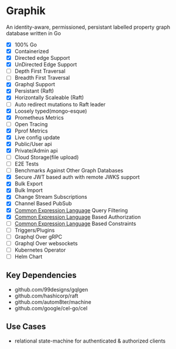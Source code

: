 # Graphik

An identity-aware, permissioned, persistant labelled property graph database written in Go

- [x] 100% Go
- [x] Containerized
- [x] Directed edge Support
- [x] UnDirected Edge Support
- [ ] Depth First Traversal
- [ ] Breadth First Traversal
- [x] Graphql Support
- [x] Persistant (Raft)
- [x] Horizontally Scaleable (Raft)
- [ ] Auto redirect mutations to Raft leader
- [x] Loosely typed(mongo-esque)
- [x] Prometheus Metrics
- [ ] Open Tracing
- [x] Pprof Metrics
- [x] Live config update
- [x] Public/User api
- [x] Private/Admin api
- [ ] Cloud Storage(file upload)
- [ ] E2E Tests
- [ ] Benchmarks Against Other Graph Databases
- [x] Secure JWT based auth with remote JWKS support
- [x] Bulk Export
- [x] Bulk Import
- [x] Change Stream Subscriptions
- [x] Channel Based PubSub
- [x] [Common Expression Language](https://opensource.google/projects/cel) Query Filtering
- [x] [Common Expression Language](https://opensource.google/projects/cel) Based Authorization
- [ ] [Common Expression Language](https://opensource.google/projects/cel) Based Constraints
- [ ] Triggers/Plugins
- [ ] Graphql Over gRPC
- [ ] Graphql Over websockets
- [ ] Kubernetes Operator
- [ ] Helm Chart

## Key Dependencies

- github.com/99designs/gqlgen
- github.com/hashicorp/raft
- github.com/autom8ter/machine
- github.com/google/cel-go/cel

## Use Cases

- relational state-machine for authenticated & authorized clients

